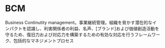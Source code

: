 # BCM
 Business Continutity management。事業継続管理。組織を脅かす潜在的なインパクトを認識し、利害関係者の利益、名声、[ブランド]および価値創造活動を守るため、復旧力および対応力を構築するための有効な対応を行うフレームワーク、包括的なマネジメントプロセス

